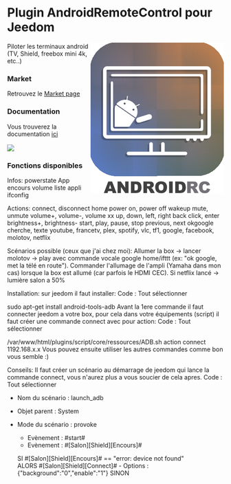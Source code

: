 # Plugin AndroidRemoteControl pour Jeedom

<img src="doc/images/AndroidRemoteControl_icon.png" align="right">

Piloter les terminaux android (TV, Shield, freebox mini 4k, etc..)


### Market

Retrouvez le [Market page](https://www.jeedom.com/market/index.php?v=d&p=market&type=plugin&&name=AndroidRemoteControl)


### Documentation

Vous trouverez la documentation [ici](https://github.com/Jeedom-Plugins-Extra/AndroidRemoteControl/blob/stable/doc/fr_FR/index.asciidoc)

<img src="doc/images/AndroidRemoteControl_screenshot1.png" align="center">


### Fonctions disponibles

Infos:
powerstate
App encours
volume
liste appli
ifconfig

Actions:
connect, disconnect
home
power on, power off
wakeup
mute, unmute
volume+, volume-, volume xx
up, down, left, right
back
click, enter
brightness+, brightness-
start, play, pause, stop
previous, next
okgoogle
cherche, texte
youtube, francetv, plex, spotify, vlc, tf1, google, facebook, molotov, netflix

Scénarios possible (ceux que j'ai chez moi):
Allumer la box -> lancer molotov -> play avec commande vocale google home/ifttt (ex: "ok google, met la télé en route").
Commander l'allumage de l'ampli (Yamaha dans mon cas) lorsque la box est allumé (car parfois le HDMI CEC).
Si netflix lancé -> lumière salon a 50%

Installation:
sur jeedom il faut installer:
Code : Tout sélectionner

sudo apt-get install android-tools-adb
Avant la 1ere commande il faut connecter jeedom a votre box, pour cela dans votre équipements (script) il faut créer une commande connect avec pour action:
Code : Tout sélectionner

/var/www/html/plugins/script/core/ressources/ADB.sh action connect 1192.168.x.x
Vous pouvez ensuite utiliser les autres commandes comme bon vous semble :)

Conseils:
Il faut créer un scénario au démarrage de jeedom qui lance la commande connect, vous n'aurez plus a vous soucier de cela apres.
Code : Tout sélectionner

- Nom du scénario : launch_adb
- Objet parent : System
- Mode du scénario : provoke
    - Evènement : #start#
    - Evènement : #[Salon][Shield][Encours]#
    
    SI #[Salon][Shield][Encours]# == "error: device not found"  
    ALORS
     #[Salon][Shield][Connect]# - Options : {"background":"0","enable":"1"}
    SINON
